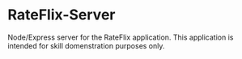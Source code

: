 # RateFlix-Server

Node/Express server for the RateFlix application. This application is intended for skill domenstration purposes only.
